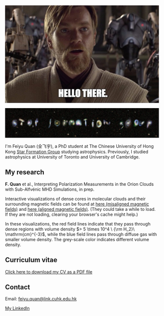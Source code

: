 
![image info](assets/images/Obiwan.jpg)

![image info](assets/images/SFG.png)

I'm Feiyu Quan (全飞宇), a PhD student at The Chinese University of Hong Kong [Star Formation Group](https://www.phy.cuhk.edu.hk/sfg/) studying astrophysics. Previously, I studied astrophysics at University of Toronto and University of Cambridge.

## My research

**F. Quan** et al., Interpreting Polarization Measurements in the Orion Clouds with Sub-Alfvénic MHD Simulations, in prep.

Interactive visualizations of dense cores in molecular clouds and their surrounding magnetic fields can be found at [here (misaligned magnetic fields)](assets/visualizations/clump2.html) and [here (aligned magnetic fields)](assets/visualizations/clump4.html). (They could take a while to load. If they are not loading, clearing your browser's cache might help.)

In these visualizations, the red field lines indicate that they pass through dense regions with volume density $> 5 \times 10^4 \ {\rm H_2}\ \mathrm{cm}^{-3}$, while the blue field lines pass through diffuse gas with smaller volume density. The grey-scale color indicates different volume density.

## Curriculum vitae

[Click here to download my CV as a PDF file](CV.pdf)

## Contact

Email: <feiyu.quan@link.cuhk.edu.hk>  

[My LinkedIn](https://www.linkedin.com/in/feiyu-quan-158002190/)
